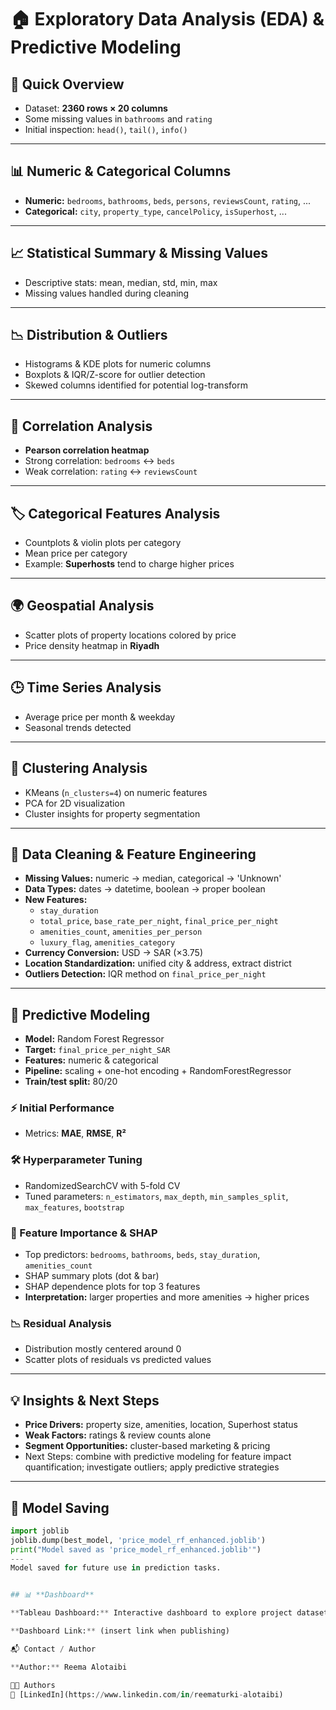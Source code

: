 # 🏠 Exploratory Data Analysis (EDA) & Predictive Modeling

## 🔹 Quick Overview
- Dataset: **2360 rows × 20 columns**  
- Some missing values in `bathrooms` and `rating`  
- Initial inspection: `head()`, `tail()`, `info()`

---

## 📊 Numeric & Categorical Columns
- **Numeric:** `bedrooms`, `bathrooms`, `beds`, `persons`, `reviewsCount`, `rating`, ...  
- **Categorical:** `city`, `property_type`, `cancelPolicy`, `isSuperhost`, ...

---

## 📈 Statistical Summary & Missing Values
- Descriptive stats: mean, median, std, min, max  
- Missing values handled during cleaning  

---

## 📉 Distribution & Outliers
- Histograms & KDE plots for numeric columns  
- Boxplots & IQR/Z-score for outlier detection  
- Skewed columns identified for potential log-transform  

---

## 🔗 Correlation Analysis
- **Pearson correlation heatmap**  
- Strong correlation: `bedrooms` ↔ `beds`  
- Weak correlation: `rating` ↔ `reviewsCount`  

---

## 🏷️ Categorical Features Analysis
- Countplots & violin plots per category  
- Mean price per category  
- Example: **Superhosts** tend to charge higher prices  

---

## 🌍 Geospatial Analysis
- Scatter plots of property locations colored by price  
- Price density heatmap in **Riyadh**  

---

## 🕒 Time Series Analysis
- Average price per month & weekday  
- Seasonal trends detected  

---

## 🔢 Clustering Analysis
- KMeans (`n_clusters=4`) on numeric features  
- PCA for 2D visualization  
- Cluster insights for property segmentation  

---

## 🧹 Data Cleaning & Feature Engineering
- **Missing Values:** numeric → median, categorical → 'Unknown'  
- **Data Types:** dates → datetime, boolean → proper boolean  
- **New Features:**
  - `stay_duration`  
  - `total_price`, `base_rate_per_night`, `final_price_per_night`  
  - `amenities_count`, `amenities_per_person`  
  - `luxury_flag`, `amenities_category`  
- **Currency Conversion:** USD → SAR (×3.75)  
- **Location Standardization:** unified city & address, extract district  
- **Outliers Detection:** IQR method on `final_price_per_night`  

---

## 🤖 Predictive Modeling
- **Model:** Random Forest Regressor  
- **Target:** `final_price_per_night_SAR`  
- **Features:** numeric & categorical  
- **Pipeline:** scaling + one-hot encoding + RandomForestRegressor  
- **Train/test split:** 80/20  

### ⚡ Initial Performance
- Metrics: **MAE**, **RMSE**, **R²**  

### 🛠️ Hyperparameter Tuning
- RandomizedSearchCV with 5-fold CV  
- Tuned parameters: `n_estimators`, `max_depth`, `min_samples_split`, `max_features`, `bootstrap`  

### 🌟 Feature Importance & SHAP
- Top predictors: `bedrooms`, `bathrooms`, `beds`, `stay_duration`, `amenities_count`  
- SHAP summary plots (dot & bar)  
- SHAP dependence plots for top 3 features  
- **Interpretation:** larger properties and more amenities → higher prices  

### 📉 Residual Analysis
- Distribution mostly centered around 0  
- Scatter plots of residuals vs predicted values  

---

## 💡 Insights & Next Steps
- **Price Drivers:** property size, amenities, location, Superhost status  
- **Weak Factors:** ratings & review counts alone  
- **Segment Opportunities:** cluster-based marketing & pricing  
- Next Steps: combine with predictive modeling for feature impact quantification; investigate outliers; apply predictive strategies  

---

## 💾 Model Saving
```python
import joblib
joblib.dump(best_model, 'price_model_rf_enhanced.joblib')
print("Model saved as 'price_model_rf_enhanced.joblib'")
---
Model saved for future use in prediction tasks.


## 📊 **Dashboard**

**Tableau Dashboard:** Interactive dashboard to explore project dataset insights.

**Dashboard Link:** (insert link when publishing)

📬 Contact / Author

**Author:** Reema Alotaibi

👩‍💻 Authors  
🔗 [LinkedIn](https://www.linkedin.com/in/reematurki-alotaibi)

